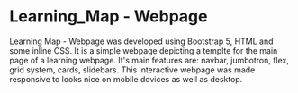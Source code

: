# Learning_Map - Webpage
Learning Map - Webpage was developed using Bootstrap 5, HTML and some inline CSS.
It is a simple webpage depicting a templte for the main page of a learning webpage.
It's main features are: navbar, jumbotron, flex, grid system, cards, slidebars.
This interactive webpage was made responsive to looks nice on mobile dovices 
as well as desktop.